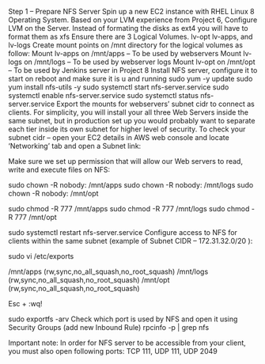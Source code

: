 Step 1 – Prepare NFS Server
Spin up a new EC2 instance with RHEL Linux 8 Operating System.
Based on your LVM experience from Project 6, Configure LVM on the Server.
Instead of formating the disks as ext4 you will have to format them as xfs
Ensure there are 3 Logical Volumes. lv-opt lv-apps, and lv-logs
Create mount points on /mnt directory for the logical volumes as follow:
Mount lv-apps on /mnt/apps – To be used by webservers
Mount lv-logs on /mnt/logs – To be used by webserver logs
Mount lv-opt on /mnt/opt – To be used by Jenkins server in Project 8
Install NFS server, configure it to start on reboot and make sure it is u and running
sudo yum -y update
sudo yum install nfs-utils -y
sudo systemctl start nfs-server.service
sudo systemctl enable nfs-server.service
sudo systemctl status nfs-server.service
Export the mounts for webservers’ subnet cidr to connect as clients. For simplicity, you will install your all three Web Servers inside the same subnet, but in production set up you would probably want to separate each tier inside its own subnet for higher level of security.
To check your subnet cidr – open your EC2 details in AWS web console and locate ‘Networking’ tab and open a Subnet link:
        

Make sure we set up permission that will allow our Web servers to read, write and execute files on NFS:

sudo chown -R nobody: /mnt/apps
sudo chown -R nobody: /mnt/logs
sudo chown -R nobody: /mnt/opt

sudo chmod -R 777 /mnt/apps
sudo chmod -R 777 /mnt/logs
sudo chmod -R 777 /mnt/opt

sudo systemctl restart nfs-server.service
Configure access to NFS for clients within the same subnet (example of Subnet CIDR – 172.31.32.0/20 ):

sudo vi /etc/exports

/mnt/apps <Subnet-CIDR>(rw,sync,no_all_squash,no_root_squash)
/mnt/logs <Subnet-CIDR>(rw,sync,no_all_squash,no_root_squash)
/mnt/opt <Subnet-CIDR>(rw,sync,no_all_squash,no_root_squash)

Esc + :wq!

sudo exportfs -arv
Check which port is used by NFS and open it using Security Groups (add new Inbound Rule)
rpcinfo -p | grep nfs
      

Important note: In order for NFS server to be accessible from your client, you must also open following ports: TCP 111, UDP 111, UDP 2049

    
